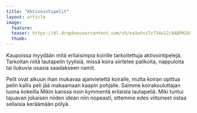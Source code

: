 ```yaml
---
title: "Aktivointipelit"
layout: article
image:
  feature:
  teaser: https://dl.dropboxusercontent.com/sh/ea1wtnz7z734o12/AABPKGUtzGzXAZg45Ayh-U7za/muut/Kuva%20tulossa%20pian.jpg
  thumb:
---
```


Kaupoissa myydään mitä erilaisimpia koirille tarkoitettuja aktivointipelejä. Tarkoitan niitä lautapelin tyylisiä, missä koira siirtelee palikoita, nappuloita tai liukuvia osasia saadakseen namit.

Pelit ovat alkuun ihan mukavaa ajanvietettä koiralle, mutta koiran opittua pelin kallis peli jää makaamaan kaapin pohjalle. Saimme koirakouluttajan luona kokeilla Mikin kanssa noin kymmentä erilaista lautapeliä. Miki tuntui tajuavan jokaisen niiden idean niin nopeasti, ettemme edes viitsineet ostaa sellaisia keräämään pölyä.
